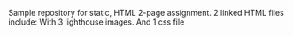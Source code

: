 Sample repository for static, HTML 2-page assignment.
2 linked HTML files include: With 3 lighthouse images.
And 1 css file
